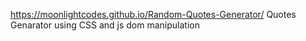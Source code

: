 https://moonlightcodes.github.io/Random-Quotes-Generator/
Quotes Genarator using CSS and js dom manipulation 
